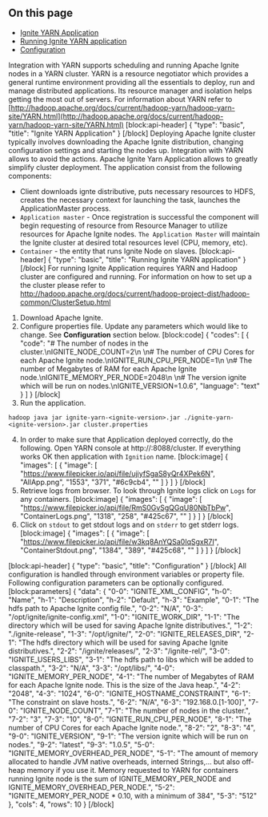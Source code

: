## On this page
* [Ignite YARN Application](doc:https://apacheignite.readme.io/docs/yarn-deployment#ignite-yarn-application)
* [Running Ignite YARN application](doc:yarn-deployment#running-ignite-yarn-application)
* [Configuration](doc:yarn-deployment#configuration)

Integration with YARN supports scheduling and running Apache Ignite nodes in a YARN cluster.
YARN is a resource negotiator which provides a general runtime environment providing all the essentials to deploy, run and manage distributed applications. Its resource manager and isolation helps getting the most out of servers.
For information about YARN refer to [http://hadoop.apache.org/docs/current/hadoop-yarn/hadoop-yarn-site/YARN.html](http://hadoop.apache.org/docs/current/hadoop-yarn/hadoop-yarn-site/YARN.html) 
[block:api-header]
{
  "type": "basic",
  "title": "Ignite YARN Application"
}
[/block]
Deploying Apache Ignite cluster typically involves downloading the Apache Ignite distribution, changing configuration settings and starting the nodes up. Integration with YARN allows to avoid the actions. Apache Ignite Yarn Application allows to greatly simplify cluster deployment. The application consist from the following components: 

* Client downloads ignte distributive, puts necessary resources to HDFS, creates the necessary context for launching the task, launches the ApplicationMaster process.
* `Application master` - Once registration is successful the component will begin requesting of resource from Resource Manager to utilize resources for Apache Ignite nodes. `The Application Master` will maintain the Ignite cluster at desired total resources level (CPU, memory, etc).
* `Container` - the entity that runs Ignite Node on slaves.
[block:api-header]
{
  "type": "basic",
  "title": "Running Ignite YARN application"
}
[/block]
For running Ignite Application requires YARN and Hadoop cluster are configured and running. For information on how to set up a the cluster please refer to http://hadoop.apache.org/docs/current/hadoop-project-dist/hadoop-common/ClusterSetup.html

1. Download Apache Ignite.
2. Configure properties file. Update any parameters which would like to change. See **Configuration** section below.
[block:code]
{
  "codes": [
    {
      "code": "# The number of nodes in the cluster.\nIGNITE_NODE_COUNT=2\n \n# The number of CPU Cores for each Apache Ignite node.\nIGNITE_RUN_CPU_PER_NODE=1\n \n# The number of Megabytes of RAM for each Apache Ignite node.\nIGNITE_MEMORY_PER_NODE=2048\n \n# The version ignite which will be run on nodes.\nIGNITE_VERSION=1.0.6",
      "language": "text"
    }
  ]
}
[/block]
3. Run the application.

`hadoop java jar ignite-yarn-<ignite-version>.jar ./ignite-yarn-<ignite-version>.jar cluster.properties`

4. In order to make sure that Application deployed correctly, do the following. Open YARN console at http://<hostname>:8088/cluster. If everything works OK then application with `Ignition` name.
[block:image]
{
  "images": [
    {
      "image": [
        "https://www.filepicker.io/api/file/ujiyfSgaS8yQr4XPek6N",
        "AllApp.png",
        "1553",
        "371",
        "#6c9cb4",
        ""
      ]
    }
  ]
}
[/block]
5. Retrieve logs from browser. To look through Ignite logs click on `Logs` for any containers.
[block:image]
{
  "images": [
    {
      "image": [
        "https://www.filepicker.io/api/file/RmS0GvSgQGqU80NbTbPw",
        "ContainerLogs.png",
        "1318",
        "258",
        "#425c67",
        ""
      ]
    }
  ]
}
[/block]
6. Click on `stdout` to get stdout logs and on `stderr` to get stderr logs.
[block:image]
{
  "images": [
    {
      "image": [
        "https://www.filepicker.io/api/file/w3kq8AnYQSa0IqSgxR7I",
        "ContainerStdout.png",
        "1384",
        "389",
        "#425c68",
        ""
      ]
    }
  ]
}
[/block]

[block:api-header]
{
  "type": "basic",
  "title": "Configuration"
}
[/block]
All configuration is handled through environment variables or property file. Following configuration parameters can be optionally configured.
[block:parameters]
{
  "data": {
    "0-0": "IGNITE_XML_CONFIG",
    "h-0": "Name",
    "h-1": "Description",
    "h-2": "Default",
    "h-3": "Example",
    "0-1": "The hdfs path to Apache Ignite config file.",
    "0-2": "N/A",
    "0-3": "/opt/ignite/ignite-config.xml",
    "1-0": "IGNITE_WORK_DIR",
    "1-1": "The directory which will be used for saving Apache Ignite distributives.",
    "1-2": "./ignite-release",
    "1-3": "/opt/ignite/",
    "2-0": "IGNITE_RELEASES_DIR",
    "2-1": "The hdfs directory which will be used for saving Apache Ignite distributives.",
    "2-2": "/ignite/releases/",
    "2-3": "/ignite-rel/",
    "3-0": "IGNITE_USERS_LIBS",
    "3-1": "The hdfs path to libs which will be added to classpath.",
    "3-2": "N/A",
    "3-3": "/opt/libs/",
    "4-0": "IGNITE_MEMORY_PER_NODE",
    "4-1": "The number of Megabytes of RAM for each Apache Ignite node. This is the size of the Java heap.",
    "4-2": "2048",
    "4-3": "1024",
    "6-0": "IGNITE_HOSTNAME_CONSTRAINT",
    "6-1": "The constraint on slave hosts.",
    "6-2": "N/A",
    "6-3": "192.168.0.[1-100]",
    "7-0": "IGNITE_NODE_COUNT",
    "7-1": "The number of nodes in the cluster.",
    "7-2": "3",
    "7-3": "10",
    "8-0": "IGNITE_RUN_CPU_PER_NODE",
    "8-1": "The number of CPU Cores for each Apache Ignite node.",
    "8-2": "2",
    "8-3": "4",
    "9-0": "IGNITE_VERSION",
    "9-1": "The version ignite which will be run on nodes.",
    "9-2": "latest",
    "9-3": "1.0.5",
    "5-0": "IGNITE_MEMORY_OVERHEAD_PER_NODE",
    "5-1": "The amount of memory allocated to handle JVM native overheads, interned Strings,... but also off-heap memory if you use it. Memory requested to YARN for containers running Ignite node is the sum of  IGNITE_MEMORY_PER_NODE and IGNITE_MEMORY_OVERHEAD_PER_NODE.",
    "5-2": "IGNITE_MEMORY_PER_NODE * 0.10, with a minimum of 384",
    "5-3": "512"
  },
  "cols": 4,
  "rows": 10
}
[/block]